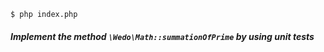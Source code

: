 ```bash
$ php index.php 
```


##### Implement the method `\Wedo\Math::summationOfPrime` by using unit tests 